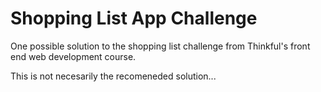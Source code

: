 # Shopping List App Challenge

One possible solution to the shopping list challenge from Thinkful's front end web development course.

This is not necesarily the recomeneded solution...